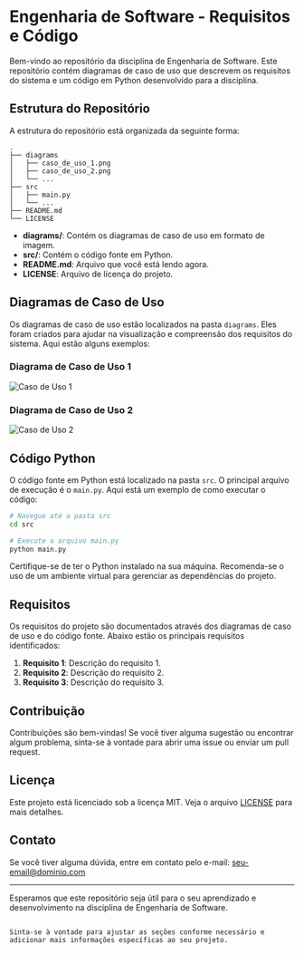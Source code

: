

# Engenharia de Software - Requisitos e Código

Bem-vindo ao repositório da disciplina de Engenharia de Software. Este repositório contém diagramas de caso de uso que descrevem os requisitos do sistema e um código em Python desenvolvido para a disciplina.

## Estrutura do Repositório

A estrutura do repositório está organizada da seguinte forma:

```
.
├── diagrams
│   ├── caso_de_uso_1.png
│   ├── caso_de_uso_2.png
│   └── ...
├── src
│   ├── main.py
│   └── ...
├── README.md
└── LICENSE
```

- **diagrams/**: Contém os diagramas de caso de uso em formato de imagem.
- **src/**: Contém o código fonte em Python.
- **README.md**: Arquivo que você está lendo agora.
- **LICENSE**: Arquivo de licença do projeto.

## Diagramas de Caso de Uso

Os diagramas de caso de uso estão localizados na pasta `diagrams`. Eles foram criados para ajudar na visualização e compreensão dos requisitos do sistema. Aqui estão alguns exemplos:

### Diagrama de Caso de Uso 1

![Caso de Uso 1](diagrams/caso_de_uso_1.png)

### Diagrama de Caso de Uso 2

![Caso de Uso 2](diagrams/caso_de_uso_2.png)

## Código Python

O código fonte em Python está localizado na pasta `src`. O principal arquivo de execução é o `main.py`. Aqui está um exemplo de como executar o código:

```bash
# Navegue até a pasta src
cd src

# Execute o arquivo main.py
python main.py
```

Certifique-se de ter o Python instalado na sua máquina. Recomenda-se o uso de um ambiente virtual para gerenciar as dependências do projeto.

## Requisitos

Os requisitos do projeto são documentados através dos diagramas de caso de uso e do código fonte. Abaixo estão os principais requisitos identificados:

1. **Requisito 1**: Descrição do requisito 1.
2. **Requisito 2**: Descrição do requisito 2.
3. **Requisito 3**: Descrição do requisito 3.

## Contribuição

Contribuições são bem-vindas! Se você tiver alguma sugestão ou encontrar algum problema, sinta-se à vontade para abrir uma issue ou enviar um pull request.

## Licença

Este projeto está licenciado sob a licença MIT. Veja o arquivo [LICENSE](LICENSE) para mais detalhes.

## Contato

Se você tiver alguma dúvida, entre em contato pelo e-mail: [seu-email@dominio.com](mailto:seu-email@dominio.com)

---

Esperamos que este repositório seja útil para o seu aprendizado e desenvolvimento na disciplina de Engenharia de Software.
```

Sinta-se à vontade para ajustar as seções conforme necessário e adicionar mais informações específicas ao seu projeto.
